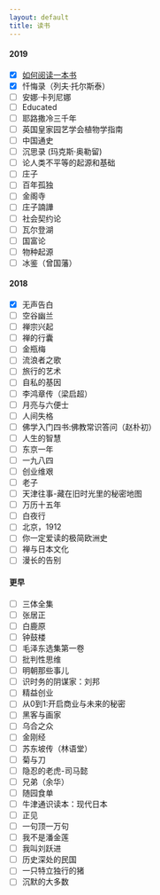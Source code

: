 ```yaml
---
layout: default
title: 读书
---
```


#### 2019

- [x] [如何阅读一本书](https://shellc.cn)
- [x] 忏悔录（列夫·托尔斯泰）
- [ ] 安娜·卡列尼娜
- [ ] Educated
- [ ] 耶路撒冷三千年
- [ ] 英国皇家园艺学会植物学指南
- [ ] 中国通史
- [ ] 沉思录 (玛克斯·奥勒留)
- [ ] 论人类不平等的起源和基础
- [ ] 庄子
- [ ] 百年孤独
- [ ] 金阁寺
- [ ] 庄子諵譁
- [ ] 社会契约论
- [ ] 瓦尔登湖
- [ ] 国富论
- [ ] 物种起源
- [ ] 冰鉴（曾国藩）

#### 2018

- [x] 无声告白
- [ ] 空谷幽兰
- [ ] 禅宗兴起
- [ ] 禅的行囊
- [ ] 金瓶梅
- [ ] 流浪者之歌
- [ ] 旅行的艺术
- [ ] 自私的基因
- [ ] 李鸿章传（梁启超）
- [ ] 月亮与六便士
- [ ] 人间失格
- [ ] 佛学入门四书:佛教常识答问（赵朴初）
- [ ] 人生的智慧
- [ ] 东京一年
- [ ] 一九八四
- [ ] 创业维艰
- [ ] 老子
- [ ] 天津往事-藏在旧时光里的秘密地图
- [ ] 万历十五年
- [ ] 白夜行
- [ ] 北京，1912
- [ ] 你一定爱读的极简欧洲史
- [ ] 禅与日本文化
- [ ] 漫长的告别

#### 更早

- [ ] 三体全集
- [ ] 张居正 
- [ ] 白鹿原
- [ ] 钟鼓楼
- [ ] 毛泽东选集第一卷
- [ ] 批判性思维
- [ ] 明朝那些事儿
- [ ] 识时务的阴谋家：刘邦 
- [ ] 精益创业
- [ ] 从0到1:开启商业与未来的秘密
- [ ] 黑客与画家
- [ ] 乌合之众
- [ ] 金刚经
- [ ] 苏东坡传（林语堂）
- [ ] 菊与刀
- [ ] 隐忍的老虎-司马懿
- [ ] 兄弟（余华）
- [ ] 随园食单
- [ ] 牛津通识读本：现代日本
- [ ] 正见
- [ ] 一句顶一万句
- [ ] 我不是潘金莲
- [ ] 我叫刘跃进
- [ ] 历史深处的民国
- [ ] 一只特立独行的猪
- [ ] 沉默的大多数

